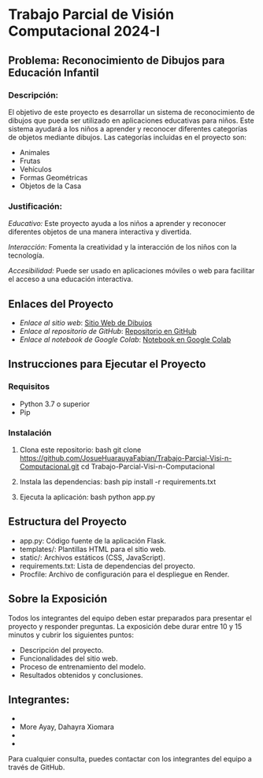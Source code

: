 # Trabajo Parcial de Visión Computacional 2024-I

## Problema: Reconocimiento de Dibujos para Educación Infantil

### Descripción:
El objetivo de este proyecto es desarrollar un sistema de reconocimiento de dibujos que pueda ser utilizado en aplicaciones educativas para niños. Este sistema ayudará a los niños a aprender y reconocer diferentes categorías de objetos mediante dibujos. Las categorías incluidas en el proyecto son:

- Animales
- Frutas
- Vehículos
- Formas Geométricas
- Objetos de la Casa

### Justificación:
*Educativo:* Este proyecto ayuda a los niños a aprender y reconocer diferentes objetos de una manera interactiva y divertida.

*Interacción:* Fomenta la creatividad y la interacción de los niños con la tecnología.

*Accesibilidad:* Puede ser usado en aplicaciones móviles o web para facilitar el acceso a una educación interactiva.

## Enlaces del Proyecto

- *Enlace al sitio web*: [Sitio Web de Dibujos](https://trabajo-parcial-visi-n-computacional.onrender.com)
- *Enlace al repositorio de GitHub*: [Repositorio en GitHub](https://github.com/JosueHuarauyaFabian/Trabajo-Parcial-Visi-n-Computacional.git)
- *Enlace al notebook de Google Colab*: [Notebook en Google Colab](https://colab.research.google.com/drive/1ikTVEK3SJNFilwkjMx0cgqpAB-iVlM_E?usp=sharing)

## Instrucciones para Ejecutar el Proyecto

### Requisitos

- Python 3.7 o superior
- Pip
### Instalación

1. Clona este repositorio:
    bash
    git clone https://github.com/JosueHuarauyaFabian/Trabajo-Parcial-Visi-n-Computacional.git
    cd Trabajo-Parcial-Visi-n-Computacional
    

2. Instala las dependencias:
    bash
    pip install -r requirements.txt
    

3. Ejecuta la aplicación:
    bash
    python app.py
    

## Estructura del Proyecto

- app.py: Código fuente de la aplicación Flask.
- templates/: Plantillas HTML para el sitio web.
- static/: Archivos estáticos (CSS, JavaScript).
- requirements.txt: Lista de dependencias del proyecto.
- Procfile: Archivo de configuración para el despliegue en Render.

## Sobre la Exposición

Todos los integrantes del equipo deben estar preparados para presentar el proyecto y responder preguntas. La exposición debe durar entre 10 y 15 minutos y cubrir los siguientes puntos:
- Descripción del proyecto.
- Funcionalidades del sitio web.
- Proceso de entrenamiento del modelo.
- Resultados obtenidos y conclusiones.

## Integrantes:
-
- More Ayay, Dahayra Xiomara
-
-
Para cualquier consulta, puedes contactar con los integrantes del equipo a través de GitHub.
